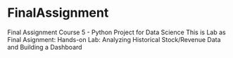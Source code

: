 # FinalAssignment
Final Assignment Course 5 - Python Project for Data Science
This is Lab as Final Asignment: Hands-on Lab: Analyzing Historical Stock/Revenue Data and Building a Dashboard
